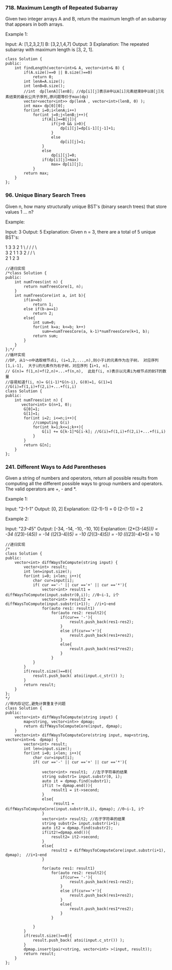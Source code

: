 ### 718. Maximum Length of Repeated Subarray
Given two integer arrays A and B, return the maximum length of an subarray that appears in both arrays.

Example 1:

Input:
A: [1,2,3,2,1]
B: [3,2,1,4,7]
Output: 3
Explanation: 
The repeated subarray with maximum length is [3, 2, 1].
```
class Solution {
public:
    int findLength(vector<int>& A, vector<int>& B) {
        if(A.size()==0 || B.size()==0)
            return 0;
        int lenA=A.size();
        int lenB=B.size();
        //int  dp[lenA][lenB]; //dp[i][j]表示A中以A[i]元素结束B中以B[j]元素结束的最长公共子序列,原问题等价于max(dp)
        vector<vector<int>> dp(lenA , vector<int>(lenB, 0) );
        int max= dp[0][0];
        for(int i=0;i<lenA;i++)
            for(int j=0;j<lenB;j++){
                if(A[i]==B[j]){
                    if(j>0 && i>0){
                        dp[i][j]=dp[i-1][j-1]+1;
                    }
                    else
                        dp[i][j]=1;
                }
                else
                    dp[i][j]=0;
                if(dp[i][j]>max)
                    max= dp[i][j];
            }
        return max;
    }
};
```

### 96. Unique Binary Search Trees
Given n, how many structurally unique BST's (binary search trees) that store values 1 ... n?

Example:

Input: 3
Output: 5
Explanation:
Given n = 3, there are a total of 5 unique BST's:

   1         3     3      2      1
    \       /     /      / \      \
     3     2     1      1   3      2
    /     /       \                 \
   2     1         2                 3

```
//递归实现
/*class Solution {
public:
    int numTrees(int n) {
        return numTreesCore(1, n);
    }
    int numTreesCore(int a, int b){
        if(a>=b)
            return 1;
        else if(b-a==1)
            return 2;
        else{
            int sum=0;
            for(int k=a; k<=b; k++)
                sum+=numTreesCore(a, k-1)*numTreesCore(k+1, b);
            return sum;                
        }
    }
};*/
//循环实现
//DP, 从1～n中选取根节点i, (i=1,2,...,n),则小于i的元素作为左子树， 对应序列[1,i-1],  大于i的元素作为右子树，对应序列【i+1, n]，
// G(n)= f(1,n)+f(2,n)+...+f(n,n),  此处f(i, n)表示以元素i为根节点的BST的数量
//容易知道f(i, n)= G(i-1)*G(n-i), G(0)=1, G(1)=1
//G(i)=f(1,i)+f(2,i)+...+f(i,i)
class Solution {
public:
    int numTrees(int n) {
       vector<int> G(n+1, 0);
        G[0]=1;
        G[1]=1;
        for(int i=2; i<=n;i++){
            //computing G(i)
            for(int k=1;k<=i;k++){
                G[i] += G[k-1]*G[i-k]; //G(i)=f(1,i)+f(2,i)+...+f(i,i)
            }
        }
        return G[n];
    }
};
```

### 241. Different Ways to Add Parentheses
Given a string of numbers and operators, return all possible results from computing all the different possible ways to group numbers and operators. The valid operators are +, - and *.

Example 1:

Input: "2-1-1"
Output: [0, 2]
Explanation: 
((2-1)-1) = 0 
(2-(1-1)) = 2

Example 2:

Input: "2*3-4*5"
Output: [-34, -14, -10, -10, 10]
Explanation: 
(2*(3-(4*5))) = -34 
((2*3)-(4*5)) = -14 
((2*(3-4))*5) = -10 
(2*((3-4)*5)) = -10 
(((2*3)-4)*5) = 10


```
//递归实现
/*
class Solution {
public:
    vector<int> diffWaysToCompute(string input) {
        vector<int> result;
        int len=input.size();
        for(int i=0; i<len; i++){
            char cur=input[i];
            if( cur =='-' || cur =='+' || cur =='*'){
                vector<int> result1 = diffWaysToCompute(input.substr(0,i)); //0~i-1, i个
                vector<int> result2 = diffWaysToCompute(input.substr(i+1));  //i+1~end
                for(auto res1: result1)
                    for(auto res2: result2){
                        if(cur== '-'){
                            result.push_back(res1-res2);
                        }
                        else if(cur=='+'){
                            result.push_back(res1+res2);
                        }
                        else{
                            result.push_back(res1*res2);
                        }
                    }
            }    
        }
        if(result.size()==0){
            result.push_back( atoi(input.c_str()) );
        }
        return result;
    }
};
*/
//带内存记忆,避免计算重复子问题
class Solution {
public:
    vector<int> diffWaysToCompute(string input) {
        map<string, vector<int>> dpmap;
        return diffWaysToComputeCore(input, dpmap);
    }
    vector<int> diffWaysToComputeCore(string input, map<string, vector<int>>&  dpmap) {
        vector<int> result;
        int len=input.size();
        for(int i=0; i<len; i++){
            char cur=input[i];
            if( cur =='-' || cur =='+' || cur =='*'){
                
                vector<int> result1;  //左子字符串的结果
                string substr1= input.substr(0, i);
                auto it = dpmap.find(substr1);
                if(it != dpmap.end()){
                    result1 = it->second;
                }
                else{
                     result1 = diffWaysToComputeCore(input.substr(0,i), dpmap); //0~i-1, i个
                }
                vector<int> result2; //右子字符串的结果
                string substr2= input.substr(i+1);
                auto it2 = dpmap.find(substr2);
                if(it2!=dpmap.end()){
                    result2= it2->second;
                }
                else{
                    result2 = diffWaysToComputeCore(input.substr(i+1), dpmap);  //i+1~end
                }
                
                for(auto res1: result1)
                    for(auto res2: result2){
                        if(cur== '-'){
                            result.push_back(res1-res2);
                        }
                        else if(cur=='+'){
                            result.push_back(res1+res2);
                        }
                        else{
                            result.push_back(res1*res2);
                        }
                    }
                
            }    
        }
        if(result.size()==0){
            result.push_back( atoi(input.c_str()) );
        }
        dpmap.insert(pair<string, vector<int> >(input, result));
        return result;
    }
};
```
